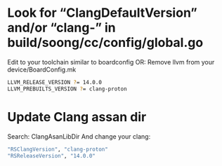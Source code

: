 # Look for “ClangDefaultVersion” and/or “clang-” in build/soong/cc/config/global.go

Edit to your toolchain similar to boardconfig
OR: Remove llvm from your device/BoardConfig.mk
`````bash 
LLVM_RELEASE_VERSION ?= 14.0.0
LLVM_PREBUILTS_VERSION ?= clang-proton
``````

# Update Clang assan dir 

Search: ClangAsanLibDir
And change your clang:
`````bash 
"RSClangVersion", "clang-proton"
"RSReleaseVersion", "14.0.0"
``````
